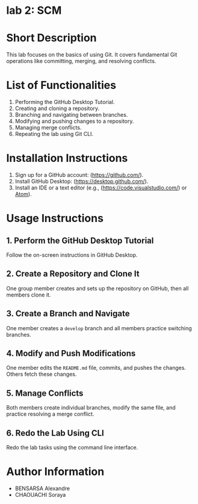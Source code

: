 # lab 2: SCM

# Short Description
This lab focuses on the basics of using Git. It covers fundamental Git operations like  committing, merging, and resolving conflicts.

# List of Functionalities
1. Performing the GitHub Desktop Tutorial.
2. Creating and cloning a repository.
3. Branching and navigating between branches.
4. Modifying and pushing changes to a repository.
5. Managing merge conflicts.
6. Repeating the lab using Git CLI.

# Installation Instructions
1. Sign up for a GitHub account: (https://github.com/).
2. Install GitHub Desktop: (https://desktop.github.com/).
3. Install an IDE or a text editor (e.g., (https://code.visualstudio.com/) or [Atom](https://atom.io/)).

# Usage Instructions
## 1. Perform the GitHub Desktop Tutorial
   Follow the on-screen instructions in GitHub Desktop.

## 2. Create a Repository and Clone It
   One group member creates and sets up the repository on GitHub, then all members clone it.

## 3. Create a Branch and Navigate
   One member creates a `develop` branch and all members practice switching branches.

## 4. Modify and Push Modifications
   One member edits the `README.md` file, commits, and pushes the changes. Others fetch these changes.

## 5. Manage Conflicts
   Both members create individual branches, modify the same file, and practice resolving a merge conflict.

## 6. Redo the Lab Using CLI
   Redo the lab tasks using the command line interface.

# Author Information
- BENSARSA Alexandre
- CHAOUACHI Soraya


